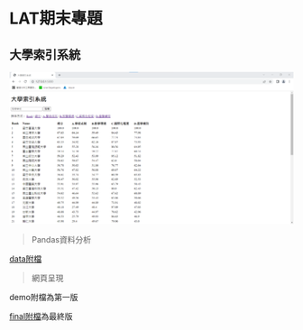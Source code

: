 # LAT期末專題

##  大學索引系統

![Alt text](大學索引系統.png)

> Pandas資料分析

 [data附檔](https://github.com/deng41075010h/LAT/tree/main/finall%20project/data)

> 網頁呈現
  
demo附檔為第一版

[final附檔](https://github.com/deng41075010h/LAT/tree/main/finall%20project/final)為最終版
